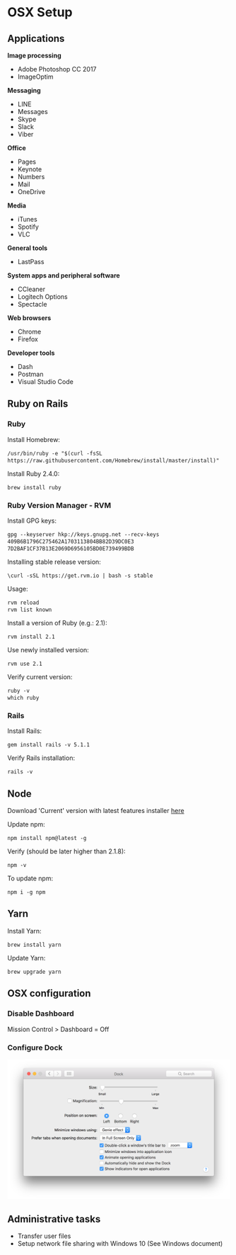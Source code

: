 # OSX Setup

## Applications

**Image processing**
- Adobe Photoshop CC 2017
- ImageOptim

**Messaging**
- LINE
- Messages
- Skype
- Slack
- Viber

**Office**
- Pages
- Keynote
- Numbers
- Mail
- OneDrive

**Media**
- iTunes
- Spotify
- VLC

**General tools**
- LastPass

**System apps and peripheral software**
- CCleaner
- Logitech Options
- Spectacle

**Web browsers**
- Chrome
- Firefox

**Developer tools**
- Dash
- Postman
- Visual Studio Code

## Ruby on Rails

### Ruby
Install Homebrew:
```
/usr/bin/ruby -e "$(curl -fsSL https://raw.githubusercontent.com/Homebrew/install/master/install)"
```

Install Ruby 2.4.0:
```
brew install ruby
```

### Ruby Version Manager - RVM
Install GPG keys:
```
gpg --keyserver hkp://keys.gnupg.net --recv-keys 409B6B1796C275462A1703113804BB82D39DC0E3 7D2BAF1CF37B13E2069D6956105BD0E739499BDB
```

Installing stable release version:
```
\curl -sSL https://get.rvm.io | bash -s stable
```

Usage:
```
rvm reload
rvm list known
```

Install a version of Ruby (e.g.: 2.1): 
```
rvm install 2.1
```

Use newly installed version:
```
rvm use 2.1
```

Verify current version:
```
ruby -v
which ruby
```

### Rails
Install Rails:
```
gem install rails -v 5.1.1
```

Verify Rails installation:
```
rails -v
```

## Node
Download 'Current' version with latest features installer [here](https://nodejs.org/en/)

Update npm:
```
npm install npm@latest -g
```

Verify (should be later higher than 2.1.8):
```
npm -v
```

To update npm:
```
npm i -g npm
```

## Yarn
Install Yarn:
```
brew install yarn
```

Update Yarn:
```
brew upgrade yarn
```

## OSX configuration

### Disable Dashboard
Mission Control > Dashboard = Off

### Configure Dock
<img src="images/settings_dock.png">

## Administrative tasks
- Transfer user files
- Setup network file sharing with Windows 10 (See Windows document)
